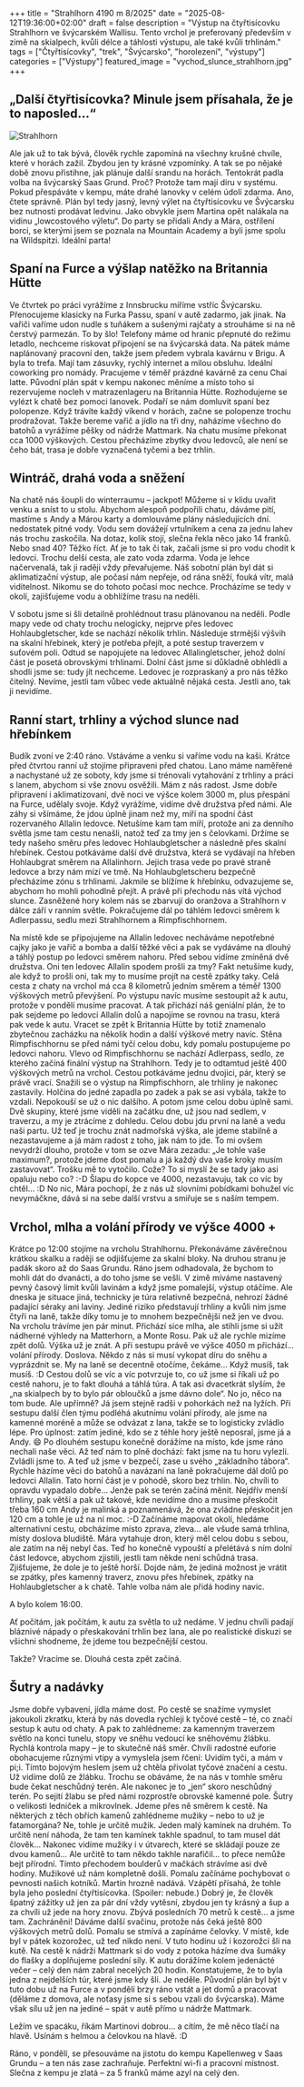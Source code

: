 +++
title = "Strahlhorn 4190 m 8/2025" 
date = "2025-08-12T19:36:00+02:00"
draft = false 
description = "Výstup na čtyřtisícovku Strahlhorn ve švýcarském Wallisu. Tento vrchol je preferovaný především v zimě na skialpech, kvůli délce a táhlosti výstupu, ale také kvůli trhlinám." 
tags = ["Čtyřtisícovky", "trek", "Švýcarsko", "horolezení", "výstupy"] 
categories = ["Výstupy"] 
featured_image = "vychod_slunce_strahlhorn.jpg" 
+++

## „Další čtyřtisícovka? Minule jsem přísahala, že je to naposled…“

![Strahlhorn](vrcholove_plato_2.jpg)

Ale jak už to tak bývá, člověk rychle zapomíná na všechny krušné chvíle, které v horách zažil. Zbydou jen ty krásné vzpomínky. A tak se po nějaké době znovu přistihne, jak plánuje další srandu na horách. Tentokrát padla volba na švýcarský Saas Grund. Proč? Protože tam mají díru v systému. Pokud přespáváte v kempu, máte drahé lanovky v celém údolí zdarma. Ano, čtete správně. Plán byl tedy jasný, levný výlet na čtyřtisícovku ve Švýcarsku bez nutnosti prodávat ledvinu. Jako obvykle jsem Martina opět nalákala na vidinu „lowcostového výletu“. Do party se přidali Andy a Mára, ostřílení borci, se kterými jsem se poznala na Mountain Academy a byli jsme spolu na Wildspitzi. Ideální parta!

## Spaní na Furce a výšlap natěžko na Britannia Hütte

Ve čtvrtek po práci vyrážíme z Innsbrucku míříme vstříc Švýcarsku. Přenocujeme klasicky na Furka Passu, spaní v autě zadarmo, jak jinak. Na vařiči vaříme udon nudle s tuňákem a sušenými rajčaty a strouháme si na ně čerstvý parmezán. To by šlo! Telefony máme od hranic přepnuté do režimu letadlo, nechceme riskovat připojení se na švýcarská data. Na pátek máme naplánovaný pracovní den, takže jsem předem vybrala kavárnu v Brigu. A byla to trefa. Mají tam zásuvky, rychlý internet a milou obsluhu. Ideální coworking pro nomády. Pracujeme v téměř prázdné kavárně za cenu Chai latte. 
Původní plán spát v kempu nakonec měníme a místo toho si rezervujeme nocleh v matrazenlageru na Britannia Hütte. Rozhodujeme se vylézt k chatě bez pomoci lanovek. Podaří se nám domluvit spaní bez polopenze. Když trávíte každý víkend v horách, začne se polopenze trochu prodražovat. Takže bereme vařič a jídlo na tři dny, naházíme všechno do batohů a vyrážíme pěšky od nádrže Mattmark.
Na chatu musíme překonat cca 1000 výškových. Cestou přecházíme zbytky dvou ledovců, ale není se čeho bát, trasa je dobře vyznačená tyčemi a bez trhlin.

## Wintráč, drahá voda a sněžení

Na chatě nás šoupli do winterraumu – jackpot! Můžeme si v klidu uvařit venku a sníst to u stolu. Abychom alespoň podpořili chatu, dáváme pití, mastíme s Andy a Márou karty a domlouváme plány následujících dní. 
nedostatek pitné vody. Vodu sem dovážejí vrtulníkem a cena za jednu lahev nás trochu zaskočila. Na dotaz, kolik stojí, slečna řekla něco jako 14 franků. Nebo snad 40? Těžko říct. Ať je to tak či tak, začali jsme si pro vodu chodit k ledovci. Trochu delší cesta, ale zato voda zdarma. Voda je lehce načervenalá, tak ji raději vždy převařujeme. Náš sobotní plán byl dát si aklimatizační výstup, ale počasí nám nepřeje, od rána sněží, fouká vítr, malá viditelnost. Nikomu se do tohoto počasí moc nechce. Procházíme se tedy v okolí, zajišťujeme vodu a obhlížíme trasu na neděli.

V sobotu jsme si šli detailně prohlédnout trasu plánovanou na neděli. Podle mapy vede od chaty trochu nelogicky, nejprve přes ledovec Hohlaubgletscher, kde se nachází několik trhlin. Následuje strmější výšvih na skalní hřebínek, který je potřeba přejít, a poté sestup traverzem v suťovém poli. Odtud se napojujete na ledovec Allalingletscher, jehož dolní část je posetá obrovskými trhlinami. Dolní část jsme si důkladně obhlédli a shodli jsme se: tudy jít nechceme. Ledovec je rozpraskaný a pro nás těžko čitelný. Nevíme, jestli tam vůbec vede aktuálně nějaká cesta. Jestli ano, tak ji nevidíme.

## Ranní start, trhliny a východ slunce nad hřebínkem

Budík zvoní ve 2:40 ráno. Vstáváme a venku si vaříme vodu na kaši. Krátce před čtvrtou ranní už stojíme připraveni před chatou. Lano máme naměřené a nachystané už ze soboty, kdy jsme si trénovali vytahování z trhliny a práci s lanem, abychom si vše znovu osvěžili. Mám z nás radost. Jsme dobře připravení i aklimatizovaní, dvě noci ve výšce kolem 3000 m, plus přespání na Furce, udělaly svoje. Když vyrážíme, vidíme dvě družstva před námi. Ale záhy si všímáme, že jdou úplně jinam než my, míří na spodní část rozervaného Allalin ledovce. Netušíme kam tam míří, protože ani za denního světla jsme tam cestu nenašli, natož teď za tmy jen s čelovkami. Držíme se tedy našeho směru přes ledovec Hohlaubgletscher a následně přes skalní hřebínek. Cestou potkáváme další dvě družstva, která se vydávají na hřeben Hohlaubgrat směrem na Allalinhorn. Jejich trasa vede po pravé straně ledovce a brzy nám mizí ve tmě.
Na Hohlaubgletscheru bezpečně přecházíme zónu s trhlinami. Jakmile se blížíme k hřebínku, odvazujeme se, abychom ho mohli pohodlně přejít. A právě při přechodu nás vítá východ slunce. Zasněžené hory kolem nás se zbarvují do oranžova a Strahlhorn v dálce září v ranním světle. Pokračujeme dál po táhlém ledovci směrem k Adlerpassu, sedlu mezi Strahlhornem a Rimpfischhornem. 

Na místě kde se připojujeme na Allalin ledovec necháváme nepotřebné cajky jako je vařič a bomba a další těžké věci a pak se vydáváme na dlouhý a táhlý postup po ledovci směrem nahoru. Před sebou vidíme zmíněná dvě družstva. Oni ten ledovec Allalin spodem prošli za tmy? Fakt netušíme kudy, ale když to prošli oni, tak my to musíme projít na cestě zpátky taky. Celá cesta z chaty na vrchol má cca 8 kilometrů jedním směrem a téměř 1300 výškových metrů převýšení. Po výstupu navíc musíme sestoupit až k autu, protože v pondělí musíme pracovat. A tak přichází náš geniální plán, že to pak sejdeme po ledovci Allalin dolů a napojíme se rovnou na trasu, která pak vede k autu. Vracet se zpět k Britannia Hütte by totiž znamenalo zbytečnou zacházku na několik hodin a další výškové metry navíc. 
Stěna Rimpfischhornu se před námi tyčí celou dobu, kdy pomalu postupujeme po ledovci nahoru. Vlevo od Rimpfischhornu se nachází Adlerpass, sedlo, ze kterého začíná finální výstup na Strahlhorn. Tedy je to odtamtud ještě 400 výškových metrů na vrchol. Cestou potkáváme jednu dvojici, pár, který se právě vrací. Snažili se o výstup na Rimpfischhorn, ale trhliny je nakonec zastavily. Holčina do jedné zapadla po zadek a pak se asi vybála, takže to vzdali. Nepokouší se už o nic dalšího. A potom jsme celou dobu úplně sami. Dvě skupiny, které jsme viděli na začátku dne, už jsou nad sedlem, v traverzu, a my je ztrácíme z dohledu.
Celou dobu jdu první na laně a vedu naši partu. Už teď je trochu znát nadmořská výška, ale jdeme stabilně a nezastavujeme a já mám radost z toho, jak nám to jde. To mi ovšem nevydrží dlouho, protože v tom se ozve Mára zezadu: „Je tohle vaše maximum?, protože jdeme dost pomalu a já každý dva vaše kroky musím zastavovat“. Trošku mě to vytočilo. Cože? To si myslí že se tady jako asi opaluju nebo co? :-D Šlapu do kopce ve 4000, nezastavuju, tak co víc by chtěl… :D No nic, Mára pochopí, že z nás už slovními pobídkami bohužel víc nevymáčkne, dává si na sebe další vrstvu a smiřuje se s naším tempem. 

## Vrchol, mlha a volání přírody ve výšce 4000 +

Krátce po 12:00 stojíme na vrcholu Strahlhornu. Překonáváme závěrečnou krátkou skalku a raději se odjišťujeme za skalní bloky. Na druhou stranu je padák skoro až do Saas Grundu. Ráno jsem odhadovala, že bychom to mohli dát do dvanácti, a do toho jsme se vešli.
V zimě míváme nastavený pevný časový limit kvůli lavinám a když jsme pomalejší, výstup otáčíme. Ale dneska je situace jiná, technicky je túra relativně bezpečná, nehrozí žádné padající séraky ani laviny. Jediné riziko představují trhliny a kvůli nim jsme čtyři na laně, takže díky tomu je to mnohem bezpečnější než jen ve dvou. 
Na vrcholu trávíme jen pár minut. Přichází sice mlha, ale stihli jsme si užít nádherné výhledy na Matterhorn, a Monte Rosu. Pak už ale rychle mizíme zpět dolů. Výška už je znát. A při sestupu právě ve výšce 4050 m přichází… volání přírody. Doslova. Někdo z nás si musí vykopat díru do sněhu a vyprázdnit se. My na laně se decentně otočíme, čekáme…  Když musíš, tak musíš. :D 
Cestou dolů se víc a víc potvrzuje to, co už jsme si říkali už po cestě nahoru, je to fakt dlouhá a táhlá túra. A tak asi dvacetkrát slyším, že „na skialpech by to bylo pár obloučků a jsme dávno dole“. No jo, něco na tom bude. Ale upřímně? Já jsem stejně radši v pohorkách než na lyžích.
Při sestupu další člen týmu podléhá akutnímu volání přírody, ale jsme na kamenné moréně a může se odvázat z lana, takže se to logisticky zvládlo lépe. Pro úplnost: zatím jediné, kdo se z téhle hory ještě neposral, jsme já a Andy. 😄
Po dlouhém sestupu konečně dorážíme na místo, kde jsme ráno nechali naše věci. Až teď nám to plně dochází: fakt jsme na tu horu vylezli. Zvládli jsme to. A teď už jsme v bezpečí, zase u svého „základního tábora“.
Rychle házíme věci do batohů a navázaní na laně pokračujeme dál dolů po ledovci Allalin. Tato horní část je v pohodě, skoro bez trhlin. No, chvíli to opravdu vypadalo dobře… Jenže pak se terén začíná měnit. Nejdřív menší trhliny, pak větší a pak už takové, kde nevidíme dno a musíme přeskočit třeba 160 cm Andy je malinká a poznamenává, že ona zvládne přeskočit jen 120 cm a tohle je už na ní moc. :-D
Začínáme mapovat okolí, hledáme alternativní cestu, obcházíme místo zprava, zleva… ale všude samá trhlina, místy doslova bludiště. Mára vytahuje dron, který měl celou dobu s sebou, ale zatím na něj nebyl čas. Teď ho konečně vypouští a přelétává s ním dolní část ledovce, abychom zjistili, jestli tam někde není schůdná trasa.
Zjišťujeme, že dole je to ještě horší. Dojde nám, že jediná možnost je vrátit se zpátky, přes kamenný traverz, znovu přes hřebínek, zpátky na Hohlaubgletscher a k chatě. Tahle volba nám ale přidá hodiny navíc.

A bylo kolem 16:00.

Ať počítám, jak počítám, k autu za světla to už nedáme. V jednu chvíli padají bláznivé nápady o přeskakování trhlin bez lana, ale po realistické diskuzi se všichni shodneme, že jdeme tou bezpečnější cestou.  

Takže? Vracíme se. Dlouhá cesta zpět začíná.

## Šutry a nadávky

Jsme dobře vybavení, jídla máme dost. Po cestě se snažíme vymyslet jakoukoli zkratku, která by nás dovedla rychleji k tyčové cestě – té, co značí sestup k autu od chaty. A pak to zahlédneme: za kamenným traverzem světlo na konci tunelu, stopy ve sněhu vedoucí ke sněhovému žlábku.
Rychlá kontrola mapy – je to skutečně náš směr. Chvíli radostné euforie obohacujeme různými vtipy a vymyslela jsem řčení: Uvidím tyči, a mám v pi;i. Tímto bojovým heslem jsem už chtěla přivolat tyčové značení a cestu.   
Už vidíme dolů ze žlábku. Trochu se obáváme, že na nás v tomhle směru bude čekat neschůdný terén. Ale nakonec je to „jen“ skoro neschůdný terén.
Po sejití žlabu se před námi rozprostře obrovské kamenné pole. Šutry o velikosti ledniček a mikrovlnek. Jdeme přes ně směrem k cestě. Na některých z těch obřích kamenů zahlédneme mužiky – nebo to už je fatamorgána? Ne, tohle je určitě mužik. Jeden malý kamínek na druhém. To určitě není náhoda, že tam ten kamínek takhle spadnul, to tam musel dát člověk… Nakonec vidíme mužiky i v útvarech, které se skládají pouze ze dvou kamenů…  Ale určitě to tam někdo takhle narafičil… to přece nemůže bejt přírodní. 
Tímto přechodem boulderů v mačkách strávíme asi dvě hodiny. Mužikové už nám kompletně došli. Pomalu začínáme pochybovat o pevnosti našich kotníků. Martin hrozně nadává. Vzápětí přísahá, že tohle byla jeho poslední čtyřtisícovka. (Spoiler: nebude.) Dobrý je, že člověk špatný zážitky už jen za pár dní vždy vytěsní, zbydou jen ty krásný a šup a za chvíli už jede na hory znovu. 
Zbývá posledních 70 metrů k cestě… a jsme tam. Zachráněni! Dáváme další svačinu, protože nás čeká ještě 800 výškových metrů dolů. Pomalu se stmívá a zapínáme čelovky. V místě, kde byl v pátek kozorožec, už teď nikdo není. V tuto hodinu už i kozorožci šli na kutě.
Na cestě k nádrži Mattmark si do vody z potoka házíme dva šumáky do flašky a doplňujeme poslední síly. K autu dorážíme kolem jedenácté večer – celý den nám zabral necelých 20 hodin. Konstatujeme, že to byla jedna z nejdelších túr, které jsme kdy šli.
Je neděle. Původní plán byl být v tuto dobu už na Furce a v pondělí brzy ráno vstát a jet domů a pracovat (děláme z domova, ale noťasy jsme si s sebou vzali do švýcarska). Máme však sílu už jen na jediné – spát v autě přímo u nádrže Mattmark.

Ležím ve spacáku, říkám Martinovi dobrou… a cítím, že mě něco tlačí na hlavě. Usínám s helmou a čelovkou na hlavě. :D

Ráno, v pondělí, se přesouváme na jistotu do kempu Kapellenweg v Saas Grundu – a ten nás zase zachraňuje. Perfektní wi-fi a pracovní místnost. Slečna z kempu je zlatá – za 5 franků máme azyl na celý den.
